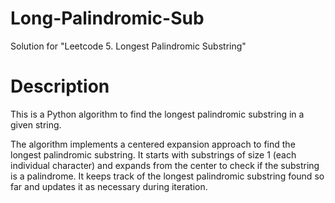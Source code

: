 # Long-Palindromic-Sub
Solution for "Leetcode 5. Longest Palindromic Substring"

# Description

This is a Python algorithm to find the longest palindromic substring in a given string.

The algorithm implements a centered expansion approach to find the longest palindromic substring. It starts with substrings of size 1 (each individual character) and expands from the center to check if the substring is a palindrome. It keeps track of the longest palindromic substring found so far and updates it as necessary during iteration.

